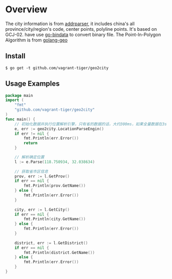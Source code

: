 # Overview

The city information is from [addrparser](https://github.com/hsp8712/addrparser), it includes china's all province/city/region's code, center points, polyline points. It's based on GCJ-02. have use [go-bindata](https://github.com/jteeuwen/go-bindata) to convert binary file. The Point-In-Polygon Algorithm is from [golang-geo](https://github.com/kellydunn/golang-geo)


## Install

```
$ go get -t github.com/vagrant-tiger/geo2city
```


## Usage Examples

```go
package main
import (
	"fmt"
	"github.com/vagrant-tiger/geo2city"
)
func main() {
	// 初始化数据并执行位置解析引擎，只有省的数据的话，大约300ms，如果全量数据在3s左右
	e, err := geo2city.LocationParseEngin()
	if err != nil {
		fmt.Println(err.Error())
		return
	}

	// 解析确定位置
	l := e.Parse(118.750934, 32.038634)
	
	// 获取省市区信息
	prov, err := l.GetProv()
	if err == nil {
		fmt.Println(prov.GetName())
	} else {
		fmt.Println(err.Error())
	}
	
	city, err := l.GetCity()
	if err == nil {
		fmt.Println(city.GetName())
	} else {
		fmt.Println(err.Error())
	}
	
	district, err := l.GetDistrict()
	if err == nil {
		fmt.Println(district.GetName())
	} else {
		fmt.Println(err.Error())
	}
}
```